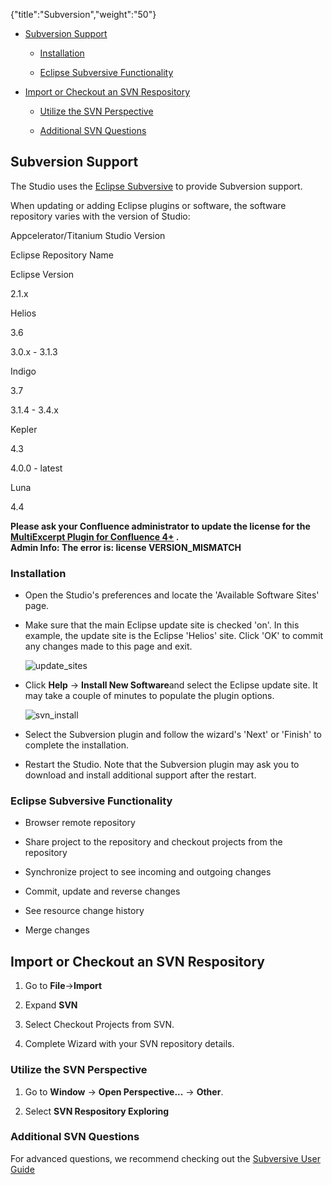 {"title":"Subversion","weight":"50"} 

*   [Subversion Support](#SubversionSupport)
    
    *   [Installation](#Installation)
        
    *   [Eclipse Subversive Functionality](#EclipseSubversiveFunctionality)
        
*   [Import or Checkout an SVN Respository](#ImportorCheckoutanSVNRespository)
    
    *   [Utilize the SVN Perspective](#UtilizetheSVNPerspective)
        
    *   [Additional SVN Questions](#AdditionalSVNQuestions)
        

## Subversion Support

The Studio uses the [Eclipse Subversive](http://www.eclipse.org/subversive/) to provide Subversion support.

When updating or adding Eclipse plugins or software, the software repository varies with the version of Studio:

Appcelerator/Titanium Studio Version

Eclipse Repository Name

Eclipse Version

2.1.x

Helios

3.6

3.0.x - 3.1.3

Indigo

3.7

3.1.4 - 3.4.x

Kepler

4.3

4.0.0 - latest

Luna

4.4

**Please ask your Confluence administrator to update the license for the [MultiExcerpt Plugin for Confluence 4+](https://plugins.atlassian.com/plugins/biz.artemissoftware.confluence.multiexcerpt.MultiExcerptMacro) .**  
**Admin Info: The error is: license VERSION\_MISMATCH**

### Installation

*   Open the Studio's preferences and locate the 'Available Software Sites' page.
    
*   Make sure that the main Eclipse update site is checked 'on'. In this example, the update site is the Eclipse 'Helios' site. Click 'OK' to commit any changes made to this page and exit.
    
    ![update_sites](/Images/appc/download/attachments/30083194/update_sites.jpg)
    
*   Click **Help** -> **Install New Software**and select the Eclipse update site. It may take a couple of minutes to populate the plugin options.
    
    ![svn_install](/Images/appc/download/attachments/30083194/svn_install.jpg)
    
*   Select the Subversion plugin and follow the wizard's 'Next' or 'Finish' to complete the installation.
    
*   Restart the Studio. Note that the Subversion plugin may ask you to download and install additional support after the restart.
    

### Eclipse Subversive Functionality

*   Browser remote repository
    
*   Share project to the repository and checkout projects from the repository
    
*   Synchronize project to see incoming and outgoing changes
    
*   Commit, update and reverse changes
    
*   See resource change history
    
*   Merge changes
    

## Import or Checkout an SVN Respository

1.  Go to **File**\->**Import**
    
2.  Expand **SVN**
    
3.  Select Checkout Projects from SVN.
    
4.  Complete Wizard with your SVN repository details.
    

### Utilize the SVN Perspective

1.  Go to **Window** -> **Open Perspective...** -> **Other**.
    
2.  Select **SVN Respository Exploring**
    

### Additional SVN Questions

For advanced questions, we recommend checking out the [Subversive User Guide](http://www.eclipse.org/subversive/documentation/index.php)